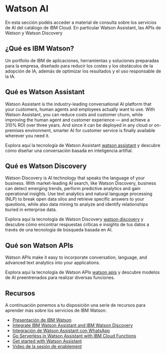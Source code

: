 # Watson AI

En esta sección podéis acceder a material de consulta sobre los servicios de AI del catálogo de IBM Cloud. En particular Watson Assistant, las APIs de Watson y Watson Discovery
## ¿Qué es IBM Watson?

Un portfolio de IBM de aplicaciones, herramientas y soluciones preparadas para la empresa, diseñado para reducir los costes y los obstáculos de la adopción de IA, además de optimizar los resultados y el uso responsable de la IA.

## Qué es Watson Assistant

Watson Assistant is the industry-leading conversational AI platform that your customers, human agents and employees actually want to use. With Watson Assistant, you can reduce costs and customer churn, while improving the human agent and customer experience — and achieve a 310% ROI over three years. And since it can be deployed in any cloud or on-premises environment, smarter AI for customer service is finally available wherever you need it.

Explora aquí la tecnología de Watson Assistant [watson assistant](https://www.ibm.com/products/watson-assistant) y descubre cómo diseñar una conversación basada en inteligencia artifial.

## Qué es Watson Discovery

Watson Discovery is AI technology that speaks the language of your business. With market-leading AI search, like Watson Discovery, business can detect emerging trends, perform predictive analytics and gain operational insights. Use text analytics and natural language processing (NLP) to break open data silos and retrieve specific answers to your questions, while also data mining to analyze and identify relationships buried in enterprise data.

Explora aquí la tecnología de Watson Discovery [watson discovery](https://www.ibm.com/cloud/watson-discovery) y descubre cómo encontrar respuestas críticas e insights de tus datos a través de una tecnología de búsqueda basada en AI. 

## Qué son Watson APIs

Watson APIs make it easy to incorporate conversation, language, and advanced text analytics into your applications.

Explora aquí la tecnología de Watson APIs [watson apis](https://www.ibm.com/watson/products-services) y descubre modelos de AI preentrenados para realizar diversas funciones. 

## Recursos

A continuación ponemos a tu disposición una serie de recursos para aprender más sobre los servicios de IBM Watson:

* [Presentación de IBM Watson](https://ibm.box.com/s/9vjg1rg0ucroqsx52vw0t6h4kg9w7pnn)
* [Integrate IBM Watson Assistant and IBM Watson Discovery](https://www.ibm.com/cloud/architecture/content/course/integrate-ibm-watson-assistant-and-watson-discovery/connect-to-a-data-source/)
* [Integración de Watson Assistant con WhatsApp](https://developer.ibm.com/es/tutorials/integrating-ibm-watson-assistant-with-whatsapp/)
* [Go Serverless in Watson Assistant with IBM Cloud Functions](https://developer.ibm.com/technologies/artificial-intelligence/tutorials/go-serverless-in-watson-assistant-with-ibm-cloud-function/)
* [Get started with Watson Assistant](https://developer.ibm.com/learningpaths/get-started-watson-assistant/)
* [Video de la sesión de enablement](https://www.crowdcast.io/e/create-tu-chatbot-en-30)


